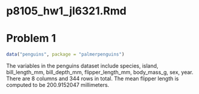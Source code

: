 p8105_hw1_jl6321.Rmd
================

# Problem 1

``` r
data("penguins", package = "palmerpenguins")
```

The variables in the penguins dataset include species, island,
bill_length_mm, bill_depth_mm, flipper_length_mm, body_mass_g, sex,
year. There are 8 columns and 344 rows in total. The mean flipper length
is computed to be 200.9152047 millimeters.
